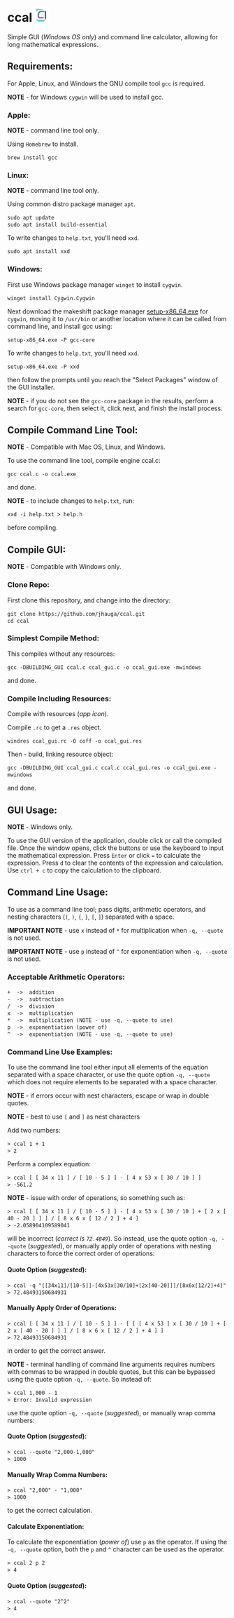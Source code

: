 # ccal![repo icon](assets/icon.png)

Simple GUI (*Windows OS only*) and command line calculator, allowing for long mathematical expressions.

## Requirements:

For Apple, Linux, and Windows the GNU compile tool `gcc` is required.

**NOTE** - for Windows `cygwin` will be used to install gcc.

### Apple:

**NOTE** - command line tool only.

Using `Homebrew` to install.

```
brew install gcc
```

### Linux:

**NOTE** - command line tool only.

Using common distro package manager `apt`.

```
sudo apt update 
sudo apt install build-essential
```

To write changes to `help.txt`, you'll need `xxd`.

```
sudo apt install xxd
```

### Windows:

First use Windows package manager `winget` to install `cygwin`.

```
winget install Cygwin.Cygwin
```

Next download the makeshift package manager [setup-x86_64.exe](https://cygwin.com/install.html) for 
`cygwin`, moving it to `/usr/bin` or another location where it can be called from command line, 
and install gcc using:

```
setup-x86_64.exe -P gcc-core
```

To write changes to `help.txt`, you'll need `xxd`.

```
setup-x86_64.exe -P xxd
```

then follow the prompts until you reach the "Select Packages" window of the GUI installer. 

**NOTE** - if you do not see the `gcc-core` package in the results, perform a search 
for `gcc-core`, then select it, click next, and finish the install process.

## Compile Command Line Tool:

**NOTE** - Compatible with Mac OS, Linux, and Windows.

To use the command line tool, compile engine ccal.c:

```
gcc ccal.c -o ccal.exe
```

and done.

**NOTE** - to include changes to `help.txt`, run:

```
xxd -i help.txt > help.h
```

before compiling.

## Compile GUI:

**NOTE** - Compatible with Windows only.

### Clone Repo:

First clone this repository, and change into the directory:

```
git clone https://github.com/jhauga/ccal.git
cd ccal
```

### Simplest Compile Method: 

This compiles without any resources:

```
gcc -DBUILDING_GUI ccal.c ccal_gui.c -o ccal_gui.exe -mwindows
```

and done.

### Compile Including Resources:

Compile with resources (*app icon*).

Compile `.rc` to get a `.res` object.

```
windres ccal_gui.rc -O coff -o ccal_gui.res
```

Then - build, linking resource object:

```
gcc -DBUILDING_GUI ccal_gui.c ccal.c ccal_gui.res -o ccal_gui.exe -mwindows
```

and done.

## GUI Usage:

**NOTE** - Windows only.

To use the GUI version of the application, double click or call the compiled
file. Once the window opens, click the buttons or use the keyboard to input
the mathematical expression. Press `Enter` or click `=` to calculate the
expression. Press `d` to clear the contents of the expression and calculation.
Use `ctrl + c` to copy the calculation to the clipboard.

## Command Line Usage:

To use as a command line tool; pass digits, arithmetic operators, and nesting characters 
(`(`, `)`, `{`, `}`, `[`, `]`) separated with a space.

**IMPORTANT NOTE** - use `x` instead of `*` for multiplication when `-q, --quote` is not used. 

**IMPORTANT NOTE** - use `p` instead of `^` for exponentiation when `-q, --quote` is not used. 

###  Acceptable Arithmetic Operators:

    +  ->  addition
    -  ->  subtraction
    /  ->  division
    x  ->  multiplication
    *  ->  multiplication (NOTE - use -q, --quote to use)
    p  ->  exponentiation (power of)
    ^  ->  exponentiation (NOTE - use -q, --quote to use) 

### Command Line Use Examples:

To use the command line tool either input all elements of the equation separated with a space
character, or use the quote option `-q, --quote` which does not require elements to be separated
with a space character.

**NOTE** - if errors occur with nest characters, escape or wrap in double quotes. 

**NOTE** - best to use `[` and `]` as nest characters

Add two numbers:

    > ccal 1 + 1
    > 2

Perform a complex equation:

    > ccal [ [ 34 x 11 ] / [ 10 - 5 ] ] - [ 4 x 53 x [ 30 / 10 ] ]
    > -561.2

**NOTE** - issue with order of operations, so something such as:

    > ccal [ [ 34 x 11 ] / [ 10 - 5 ] ] - [ 4 x 53 x [ 30 / 10 ] + [ 2 x [ 40 - 20 ] ] ] / [ 8 x 6 x [ 12 / 2 ] + 4 ]
    > -2.058904109589041

will be incorrect (*correct is `72.4849`*). So instead, use the quote option `-q, --quote` (*suggested*), 
or manually apply order of operations with nesting characters to force the correct order of operations:

#### Quote Option (*suggested*):

    > ccal -q "[[34x11]/[10-5]]-[4x53x[30/10]+[2x[40-20]]]/[8x6x[12/2]+4]"
    > 72.48493150684931
    
#### Manually Apply Order of Operations:
    
    > ccal [ [ 34 x 11 ] / [ 10 - 5 ] ] - [ [ [ 4 x 53 ] x [ 30 / 10 ] + [ 2 x [ 40 - 20 ] ] ] / [ 8 x 6 x [ 12 / 2 ] + 4 ] ]
    > 72.48493150684931

in order to get the correct answer.

**NOTE** - terminal handling of command line arguments requires numbers with commas to be wrapped 
in double quotes, but this can be bypassed using the quote option `-q, --quote`. So instead of:

    > ccal 1,000 - 1
    > Error: Invalid expression

use the quote option `-q, --quote` (*suggested*), or manually wrap comma numbers:

#### Quote Option (*suggested*):

    > ccal --quote "2,000-1,000"
    > 1000
    
#### Manually Wrap Comma Numbers:

    > ccal "2,000" - "1,000"
    > 1000

to get the correct calculation.

#### Calculate Exponentiation:

To calculate the exponentiation (*power of*) use `p` as the operator. If using the `-q, --quote`
option, both the `p` and `^` character can be used as the operator.

    > ccal 2 p 2
    > 4

#### Quote Option (*suggested*):

    > ccal --quote "2^2"
    > 4